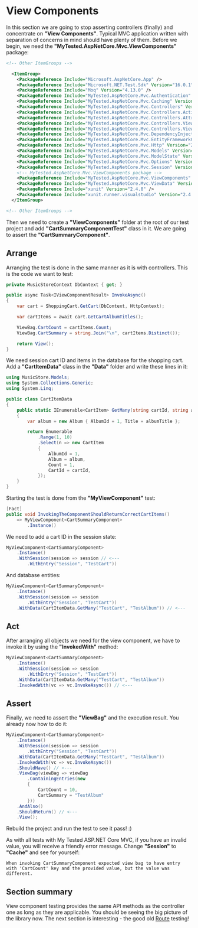 # View Components

In this section we are going to stop asserting controllers (finally) and concentrate on **"View Components"**. Typical MVC application written with separation of concerns in mind should have plenty of them. Before we begin, we need the **"MyTested.AspNetCore.Mvc.ViewComponents"** package:

```xml
<!-- Other ItemGroups -->

  <ItemGroup>
    <PackageReference Include="Microsoft.AspNetCore.App" />
    <PackageReference Include="Microsoft.NET.Test.Sdk" Version="16.0.1" />
    <PackageReference Include="Moq" Version="4.13.0" />
    <PackageReference Include="MyTested.AspNetCore.Mvc.Authentication" Version="2.2.0" />
    <PackageReference Include="MyTested.AspNetCore.Mvc.Caching" Version="2.2.0" />
    <PackageReference Include="MyTested.AspNetCore.Mvc.Controllers" Version="2.2.0" />
    <PackageReference Include="MyTested.AspNetCore.Mvc.Controllers.ActionResults" Version="2.2.0" />
    <PackageReference Include="MyTested.AspNetCore.Mvc.Controllers.Attributes" Version="2.2.0" />
    <PackageReference Include="MyTested.AspNetCore.Mvc.Controllers.Views" Version="2.2.0" />
    <PackageReference Include="MyTested.AspNetCore.Mvc.Controllers.Views.ActionResults" Version="2.2.0" />
    <PackageReference Include="MyTested.AspNetCore.Mvc.DependencyInjection" Version="2.2.0" />
    <PackageReference Include="MyTested.AspNetCore.Mvc.EntityFrameworkCore" Version="2.2.0" />
    <PackageReference Include="MyTested.AspNetCore.Mvc.Http" Version="2.2.0" />
    <PackageReference Include="MyTested.AspNetCore.Mvc.Models" Version="2.2.0" />
    <PackageReference Include="MyTested.AspNetCore.Mvc.ModelState" Version="2.2.0" />
    <PackageReference Include="MyTested.AspNetCore.Mvc.Options" Version="2.2.0" />
    <PackageReference Include="MyTested.AspNetCore.Mvc.Session" Version="2.2.0" />
	<!-- MyTested.AspNetCore.Mvc.ViewComponents package -->
    <PackageReference Include="MyTested.AspNetCore.Mvc.ViewComponents" Version="2.2.0" />
    <PackageReference Include="MyTested.AspNetCore.Mvc.ViewData" Version="2.2.0" />
    <PackageReference Include="xunit" Version="2.4.0" />
    <PackageReference Include="xunit.runner.visualstudio" Version="2.4.0" />
  </ItemGroup>

<!-- Other ItemGroups -->
```

Then we need to create a **"ViewComponents"** folder at the root of our test project and add **"CartSummaryComponentTest"** class in it. We are going to assert the **"CartSummaryComponent"**.

## Arrange

Arranging the test is done in the same manner as it is with controllers. This is the code we want to test:

```c#
private MusicStoreContext DbContext { get; }

public async Task<IViewComponentResult> InvokeAsync()
{
    var cart = ShoppingCart.GetCart(DbContext, HttpContext);

    var cartItems = await cart.GetCartAlbumTitles();

    ViewBag.CartCount = cartItems.Count;
    ViewBag.CartSummary = string.Join("\n", cartItems.Distinct());

    return View();
}
```

We need session cart ID and items in the database for the shopping cart. Add a **"CartItemData"** class in the **"Data"** folder and write these lines in it:

```c#
using MusicStore.Models;
using System.Collections.Generic;
using System.Linq;

public class CartItemData
{
    public static IEnumerable<CartItem> GetMany(string cartId, string albumTitle)
    {
        var album = new Album { AlbumId = 1, Title = albumTitle };

        return Enumerable
            .Range(1, 10)
            .Select(n => new CartItem
            {
                AlbumId = 1,
                Album = album,
                Count = 1,
                CartId = cartId,
            });
    }
}
```

Starting the test is done from the **"MyViewComponent"** test:

```c#
[Fact]
public void InvokingTheComponentShouldReturnCorrectCartItems()
    => MyViewComponent<CartSummaryComponent>
        .Instance()
```

We need to add a cart ID in the session state:

```c#
MyViewComponent<CartSummaryComponent>
    .Instance()
    .WithSession(session => session // <---
        .WithEntry("Session", "TestCart"))
```

And database entities:

```c#
MyViewComponent<CartSummaryComponent>
    .Instance()
    .WithSession(session => session
        .WithEntry("Session", "TestCart"))
    .WithData(CartItemData.GetMany("TestCart", "TestAlbum")) // <---
```

## Act

After arranging all objects we need for the view component, we have to invoke it by using the **"InvokedWith"** method:

```c#
MyViewComponent<CartSummaryComponent>
    .Instance()
    .WithSession(session => session
        .WithEntry("Session", "TestCart"))
    .WithData(CartItemData.GetMany("TestCart", "TestAlbum"))
    .InvokedWith(vc => vc.InvokeAsync()) // <---
```

## Assert

Finally, we need to assert the **"ViewBag"** and the execution result. You already now how to do it:

```c#
MyViewComponent<CartSummaryComponent>
    .Instance()
    .WithSession(session => session
        .WithEntry("Session", "TestCart"))
    .WithData(CartItemData.GetMany("TestCart", "TestAlbum"))
    .InvokedWith(vc => vc.InvokeAsync())
    .ShouldHave() // <---
    .ViewBag(viewBag => viewBag
        .ContainingEntries(new
        {
            CartCount = 10,
            CartSummary = "TestAlbum"
        }))
    .AndAlso()
    .ShouldReturn() // <---
    .View();
```

Rebuild the project and run the test to see it pass! :)

As with all tests with My Tested ASP.NET Core MVC, if you have an invalid value, you will receive a friendly error message. Change **"Session"** to **"Cache"** and see for yourself:

```text
When invoking CartSummaryComponent expected view bag to have entry with 'CartCount' key and the provided value, but the value was different.
```

## Section summary

View component testing provides the same API methods as the controller one as long as they are applicable. You should be seeing the big picture of the library now. The next section is interesting - the good old [Route](/tutorial/routing.html) testing!
